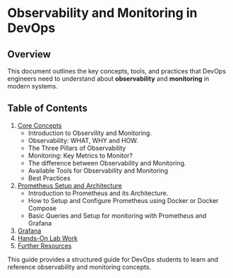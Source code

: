 # Observability and Monitoring  in DevOps

## Overview
This document outlines the key concepts, tools, and practices that DevOps engineers need to understand about **observability** and **monitoring** in modern systems.

## Table of Contents
1. [Core Concepts](#)
    - Introduction to Observility and Monitoring.
    - Observability: WHAT, WHY and HOW.
    - The Three Pillars of Observability
    - Monitoring: Key Metrics to Monitor?
    - The difference between Observability and Monitoring. 
    - Available Tools for Observability and Monitoring 
    - Best Practices
2. [Prometheus Setup and Architecture](#)
    - Introduction to Prometheus and its Architecture.
    - How to Setup and Configure Prometheus using Docker or Docker Compose
    - Basic Queries and Setup for monitoring with Prometheus and Grafana
3. [Grafana](#)
4. [Hands-On Lab Work](#)
4. [Further Resources](#)


This guide provides a structured guide for DevOps students to learn and reference observability and monitoring  concepts.